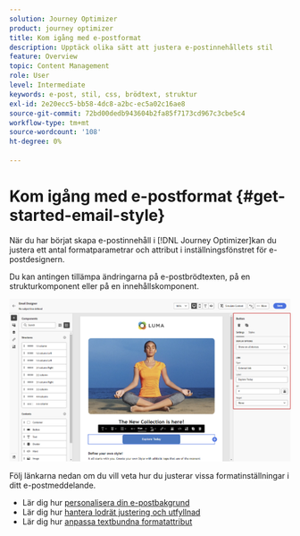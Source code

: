 ```yaml
---
solution: Journey Optimizer
product: journey optimizer
title: Kom igång med e-postformat
description: Upptäck olika sätt att justera e-postinnehållets stil
feature: Overview
topic: Content Management
role: User
level: Intermediate
keywords: e-post, stil, css, brödtext, struktur
exl-id: 2e20ecc5-bb58-4dc8-a2bc-ec5a02c16ae8
source-git-commit: 72bd00dedb943604b2fa85f7173cd967c3cbe5c4
workflow-type: tm+mt
source-wordcount: '108'
ht-degree: 0%

---
```


# Kom igång med e-postformat {#get-started-email-style}

När du har börjat skapa e-postinnehåll i [!DNL Journey Optimizer]kan du justera ett antal formatparametrar och attribut i inställningsfönstret för e-postdesignern.

Du kan antingen tillämpa ändringarna på e-postbrödtexten, på en strukturkomponent eller på en innehållskomponent.

![](assets/email_designer_content_components_settings.png)

Följ länkarna nedan om du vill veta hur du justerar vissa formatinställningar i ditt e-postmeddelande.

* Lär dig hur [personalisera din e-postbakgrund](backgrounds.md)
* Lär dig hur [hantera lodrät justering och utfyllnad](alignment-and-padding.md)
* Lär dig hur [anpassa textbundna formatattribut](inline-styling.md)
